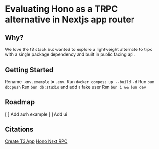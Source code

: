 # Evaluating Hono as a TRPC alternative in Nextjs app router

## Why?

We love the t3 stack but wanted to explore a lightweight alternate to trpc with a single package dependency and built in public facing api.

## Getting Started

Rename `.env.example` to `.env`.
Run `docker compose up --build -d`
Run `bun db:push`
Run `bun db:studio` and add a fake user
Run `bun i && bun dev`

## Roadmap

[ ] Add auth example
[ ] Add ui

## Citations

[Create T3 App](https://github.com/t3-oss/create-t3-app)
[Hono Next RPC](https://github.com/EdamAme-x/ame-x.net.v2)
